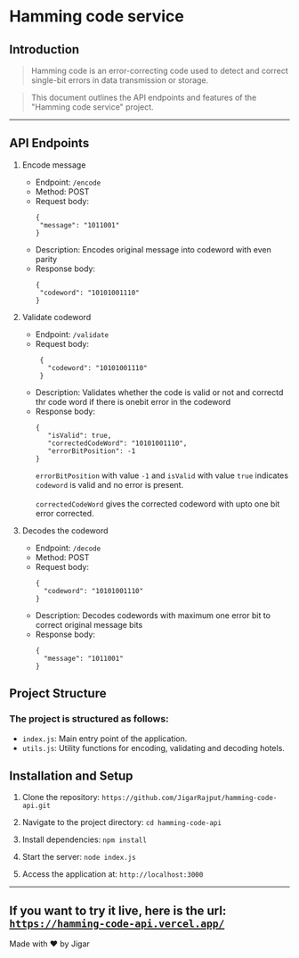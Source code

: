 # Hamming code service

## Introduction

> Hamming code is an error-correcting code used to detect and correct single-bit errors in data transmission or storage.

> This document outlines the API endpoints and features of the "Hamming code service" project.

---

## API Endpoints

1. Encode message

   - Endpoint: `/encode`
   - Method: POST <br/>
   - Request body:
     ```
     {
      "message": "1011001"
     }
     ```
   - Description: Encodes original message into codeword with even parity
   - Response body:
     ```
     {
      "codeword": "10101001110"
     }
     ```

2. Validate codeword

   - Endpoint: `/validate`
   - Request body:
     ```
      {
        "codeword": "10101001110"
      }
     ```
   - Description: Validates whether the code is valid or not and correctd thr code word if there is onebit error in the codeword
   - Response body:
     ```
     {
        "isValid": true,
        "correctedCodeWord": "10101001110",
        "errorBitPosition": -1
     }
     ```
     `errorBitPosition` with value `-1` and `isValid` with value `true` indicates `codeword` is valid and no error is present.<br/><br/>
     `correctedCodeWord` gives the corrected codeword with upto one bit error corrected.

3. Decodes the codeword

   - Endpoint: `/decode`
   - Method: POST <br/>
   - Request body:
     ```
     {
       "codeword": "10101001110"
     }
     ```
   - Description: Decodes codewords with maximum one error bit to correct original message bits
   - Response body:
     ```
     {
       "message": "1011001"
     }
     ```

## Project Structure

### The project is structured as follows:

- `index.js`: Main entry point of the application.
- `utils.js`: Utility functions for encoding, validating and decoding hotels.

## Installation and Setup

1.  Clone the repository: `https://github.com/JigarRajput/hamming-code-api.git`

2.  Navigate to the project directory: `cd hamming-code-api`

3.  Install dependencies: `npm install`

4.  Start the server: `node index.js`

5.  Access the application at: `http://localhost:3000`

---

## If you want to try it live, here is the url: [`https://hamming-code-api.vercel.app/`](https://hamming-code-api.vercel.app/)

Made with ❤️ by Jigar
